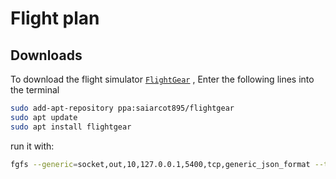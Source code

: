 # Flight plan

## Downloads
To download the flight simulator [`FlightGear`](https://www.flightgear.org/) , Enter the following lines into the terminal

```bash
sudo add-apt-repository ppa:saiarcot895/flightgear
sudo apt update
sudo apt install flightgear
```

run it with:
```sh
fgfs --generic=socket,out,10,127.0.0.1,5400,tcp,generic_json_format --telnet=socket,in,10,127.0.0.1,5402,tcp --httpd=8080
```
